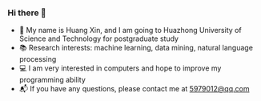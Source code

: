 ### Hi there 👋

<!--
**isHuangXin/isHuangXin** is a ✨ _special_ ✨ repository because its `README.md` (this file) appears on your GitHub profile.

Here are some ideas to get you started:

- 🔭 I’m currently working on ...
- 🌱 I’m currently learning ...
- 👯 I’m looking to collaborate on ...
- 🤔 I’m looking for help with ...
- 💬 Ask me about ...
- 📫 How to reach me: ...
- 😄 Pronouns: ...
- ⚡ Fun fact: ...
-->

- 🍊 My name is Huang Xin, and I am going to Huazhong University of Science and Technology for postgraduate study
- 📚 Research interests: machine learning, data mining, natural language processing
- 💻 I am very interested in computers and hope to improve my programming ability
- 📬 If you have any questions, please contact me at 5979012@qq.com
